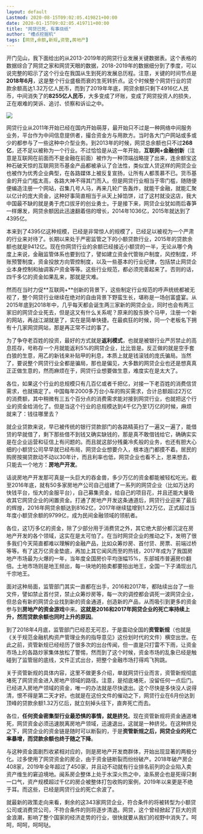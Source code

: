 ```yaml
---
layout: default
Lastmod: 2020-08-15T09:02:05.419821+00:00
date: 2020-01-15T09:02:05.419711+00:00
title: "网贷已死，有事烧纸"
author: "槽点挖掘机"
tags: [网贷,余额,新规,资管,房地产]
---
```


开门见山，我下面给出的从2013-2019年的网贷行业发展关键数据表。这个表格的数据综合了网贷之家和网贷天眼的数据，2018-2019年的数据细分到了季度，可以说完整的昭示了这个行业在我国从生到死的发展总历程。注意，关键的时间节点是**2018年6月**，这是整个行业盛极而衰的生死转折点。这个时候整个网贷行业的贷款余额高达1.32万亿人民币，而到了2019年年底，网贷余额只剩下4916亿人民币，中间消失了的**8255亿人民币**，大多变成了坏账，变成了网贷投资人的损失，正在艰难的哭诉、追讨、侦察和诉讼之中。

![](https://images.weserv.nl/?url=https%3A//mmbiz.qpic.cn/mmbiz_png/m312mfLHFZqtdFS7guIvJH87ibYzkKVO9qwcdoA03AP7qUwrTXjflGzvowgyW35jg4wRyuCaLIWhbXiaSzEMPNQA/640%3Fwx_fmt%3Dpng)

网贷行业从2011年开始已经在国内开始萌芽，最开始只不过是一种网络中间服务业务，平台作为中间信息提供者，撮合资金方与用款方。当时各大门户网站或多或少的都参与了一些这种中介型业务。到2013年的时候，网贷总余额也只不过**268亿**，还不足以被称为一个行业。不过恰恰是从这一年开始，**互联网+****金融****创新**（注意是互联网在前面而不是金融在前面）被作为一种顶端战略提了出来，连余额宝这种石破天惊的互联网货币基金产品都被承认了合法性，类似宜人贷这样的网贷企业也被作为优秀企业典型，在各路媒体上被反复宣扬，让所有人都羡慕不已。货币基金的开业门槛太高，各路大神不得其门而入。但是网贷行业相当于零门槛，随随便便编造注册一个网站，召集几号人马，再来几轮广告轰炸，就能干金融，就能汇聚以亿计的庞大资金，这种好事简直相当于从天上掉馅饼，过了这村就没这店，我大中国最不缺的就是勇于虎口拔牙的创业勇士。于是接下来，网贷企业犹如雨后春笋一样爆发，网贷余额因此迅速翻着倍的增长，2014年1036亿，2015年就达到了4395亿。

本来到了4395亿这种规模，已经是非常惊人的规模了，已经足以被视为一个严肃的行业来对待了。长期以来处于严密监管之下的小额贷款行业，2015年的贷款余额也就是9412亿。现在你网贷行业的余额已经接近小额贷的一半，无论从哪个角度上来说，金融监管体系也要到位了，譬如建立资金代管账户制度，风控制度，坏账预警制度，资金投放方向管控制度，以及一些基本的行业纪律，包括禁止网贷企业本身控制和抽调客户资金等等。这些行业规范，都必须完善起来了。否则的话，四千多亿的资金如果乱来，那就是灾难。

然而在当时力促**互联网+**创新的背景下，这些制定行业规范的呼声统统都被无视了，整个网贷行业继续在绝对的自由背景下野蛮生长，堪称是一场创富盛宴。从2015年底到2018年中，几乎每天都会诞生两三家新的网贷企业，同时也会有两三家旧的网贷企业死去，但是这又有什么关系呢？原来的股东换个马甲，注册一个新的网站，再战江湖就是了，实在是简单快捷。在最疯狂的时候，同一个老板名下拥有十几家网贷网站，那是再正常不过的事了。

为了争夺老百姓的投资，最好的方式就是**返利模式**，也就是被银行业严厉禁止的高息揽存，号称存一个月就能返利5%的网贷企业，比比皆是。反正做的就是空手套白狼的生意，用乙的新钱来补贴甲的利息，本质上就是钱滚钱的庞氏骗局。当然了，要说整个网贷行业全都是骗局，那也是偏见，大多数的网贷企业也还是想真真正正做生意的，然而麻烦在于，网贷行业想要做生意，难度实在是太大了。

各位，如果这个行业的总规模只有几百亿或者千把亿，对接一下老百姓的消费信贷需求，也就搞定了。中国每年2000多万台小车的购买需求，合计总额超过2万亿的消费额，其中稍微有三五个百分点的消费需求能对接到网贷行业，也就把这个行业的资金给消化了。但是当这个行业的总规模达到4千亿乃至1万亿的时候，麻烦就来了：钱往哪里去？

就企业贷款来说，早已被传统的银行贷款部门的各路精英扫了一遍又一遍了，能借贷的早就借了，剩下那些借不到钱又确实缺钱的，那是真不敢借钱给它，确确实实是在企业运营和征信上有问题的。而且就这部分残羹冷炙般的业务，也还有胆大心细的小额贷公司早早就已经布局，网贷企业想要介入，根本连门都摸不着。居民的购房按揭贷款动不动以30年计，而且利率也低，网贷企业也看不上，思来想去，只能去一个地方：**房地产开发**。  

话说房地产开发那可真是一头巨大的吞金兽，多少万亿的资金都能被轻松吃光。截至2016年底，就有50多家房地产公司自己组建了一系列的网贷企业（比如万达的快钱平台，恒大的金服平台），自己募集资金，给自己的项目花，并且还能大量吸收其它网贷企业的闲置资金。打通了房地产开发这条通道后，网贷行业迎来了最后的辉煌，2016年网贷余额达到8162亿，2017年继续猛增到1.22万亿，正式超过当年度小额贷余额的9799亿，成为民间金融领域的领航者。

各位，这1万多亿的资金，除了少部分用于消费贷之外，其它绝大部分都沉淀在房地产开发的各个领域，这实在是太可怕了。在当时网贷企业的推动之下，发明了很多我们今天简直都难以理解的金融产品，比如众筹炒房、首付贷、房票、前端过桥等等。有了这万亿资金垫底，再加上其它闻风而至的热钱，2017年成为了我国房地产市场最为火爆的一年，当年度全国房价平均涨幅15%，东部城市普遍房价翻倍。土地市场则是地王频出，每一块地的拍卖都要拍出地王，全国一下子涌现出几千宗地王。

面对这种局面，监管部门其实一直都在出手，2016和2017年，都陆续出台了一些文件，譬如禁止首付贷，禁止众筹炒房等，每一次的调控都会调死一波网贷企业，但总会有新的网贷企业找到新的资金通道，创造新的产品，从而吸引到更多的资金参与到**房地产的资金游戏**中来。**这就是2016和2017年网贷企业的死亡率持续上升，然而贷款余额也同时上升的原因**。

到了2018年4月底，监管部门已经忍无可忍，于是震动全国的**资管新规**（也就是《关于规范金融机构资产管理业务的指导意见》这份划时代的文件）横空出世。在此之前，资管新规已经经历了很多次的出台传闻，但一直是只打雷不下雨，让资金市场上的各路炒家集体放松了警惕，然而到了这个时候，资金市场的乱象已经是触碰到了监管层的底线，文件正式出台，把整个金融市场打得鸡飞狗跳。

关于资管新规的具体内容，这里不做更多介绍，单就网贷行业而言，资管新规彻底堵死了网贷资金进入房地产领域的路径。注意，是彻底堵死，没留任何一点后门。已经进入房地产领域的资金，唯一的办法就是尽快退出。这个尽快是多快没人说得清，恨不得是第二天才好。也就是在这份文件的催动之下，网贷行业在6月份达到顶峰的贷款余额1.32万亿后，就立刻掉头往下，直奔死亡而去。  

各位，**任何资金密集型行业最恐惧的事情，就是挤兑**。现在资管新规将资金通道堵死，网贷资金必须迅速脱离房地产领域，迅速退出，这就是一种挤兑。在这种挤兑之下，网贷企业的资金链是随时可以断裂的，于是**资管新规之后，网贷企业的死亡率暴增，而贷款余额也终于随之下降**。

与这种资金面剧烈收紧相对应的，则是房地产开发商群体，开始出现显著的两极分化。过多使用了网贷资金的房企，由于资金链断裂而纷纷破产。2018年破产房企408家，2019年全年超过了450家，并且动不动就有行业排名前列的企业陷入卖资产维生的窘迫境地。闽系房企整体上处于水深火热之中，渝系房企也是死得只剩一口气，资产规模超过千亿的房企被整体打包收购的案例，2019年以来更是不绝于耳。而这些，已经是网贷行业的死亡余波了。  

就最新的政策走向来看，剩余的这343家网贷企业，符合条件的将被转型为小额贷公司或消费贷公司，不符合条件的则将逐步清退。网贷，这个曾经掀起了巨大的资金浪潮，影响了整个国家的经济走势的行业，很快就要从我们的视野中消失了。呵呵，呵呵，呵呵哒。
